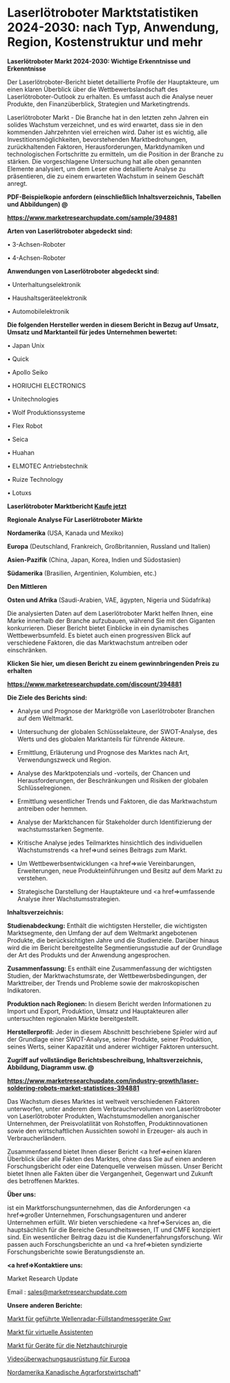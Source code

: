 # Laserlötroboter Marktstatistiken 2024-2030: nach Typ, Anwendung, Region, Kostenstruktur und mehr

<strong>Laserlötroboter Markt 2024-2030: Wichtige Erkenntnisse und Erkenntnisse</strong>

Der Laserlötroboter-Bericht bietet detaillierte Profile der Hauptakteure, um einen klaren Überblick über die Wettbewerbslandschaft des Laserlötroboter-Outlook zu erhalten. Es umfasst auch die Analyse neuer Produkte, den Finanzüberblick, Strategien und Marketingtrends.

Laserlötroboter Markt - Die Branche hat in den letzten zehn Jahren ein solides Wachstum verzeichnet, und es wird erwartet, dass sie in den kommenden Jahrzehnten viel erreichen wird. Daher ist es wichtig, alle Investitionsmöglichkeiten, bevorstehenden Marktbedrohungen, zurückhaltenden Faktoren, Herausforderungen, Marktdynamiken und technologischen Fortschritte zu ermitteln, um die Position in der Branche zu stärken. Die vorgeschlagene Untersuchung hat alle oben genannten Elemente analysiert, um dem Leser eine detaillierte Analyse zu präsentieren, die zu einem erwarteten Wachstum in seinem Geschäft anregt.



<strong><b>PDF-Beispielkopie anfordern (einschließlich Inhaltsverzeichnis, Tabellen und Abbildungen) @ </b></strong>

<strong><a href=https://www.marketresearchupdate.com/sample/394881>

<strong>https://www.marketresearchupdate.com/sample/394881</u></a></strong></strong>



<strong>Arten von Laserlötroboter abgedeckt sind:</strong>

• 3-Achsen-Roboter

• 4-Achsen-Roboter



<strong>Anwendungen von Laserlötroboter abgedeckt sind:</strong>

• Unterhaltungselektronik

• Haushaltsgeräteelektronik

• Automobilelektronik



<strong>Die folgenden Hersteller werden in diesem Bericht in Bezug auf Umsatz, Umsatz und Marktanteil für jedes Unternehmen bewertet:</strong>

• Japan Unix

• Quick

• Apollo Seiko

• HORIUCHI ELECTRONICS

• Unitechnologies

• Wolf Produktionssysteme

• Flex Robot

• Seica

• Huahan

• ELMOTEC Antriebstechnik

• Ruize Technology

• Lotuxs



<strong>Laserlötroboter Marktbericht <a href=https://www.marketresearchupdate.com/buynow/394881>Kaufe jetzt</a></strong>



<strong>Regionale Analyse Für Laserlötroboter Märkte</strong>



<strong>Nordamerika</strong> (USA, Kanada und Mexiko)



<strong>Europa</strong> (Deutschland, Frankreich, Großbritannien, Russland und Italien)



<strong>Asien-Pazifik</strong> (China, Japan, Korea, Indien und Südostasien)



<strong>Südamerika</strong> (Brasilien, Argentinien, Kolumbien, etc.)



<strong>Den Mittleren</strong> 

<strong>Osten und Afrika</strong> (Saudi-Arabien, VAE, ägypten, Nigeria und Südafrika)

Die analysierten Daten auf dem Laserlötroboter Markt helfen Ihnen, eine Marke innerhalb der Branche aufzubauen, während Sie mit den Giganten konkurrieren. Dieser Bericht bietet Einblicke in ein dynamisches Wettbewerbsumfeld. Es bietet auch einen progressiven Blick auf verschiedene Faktoren, die das Marktwachstum antreiben oder einschränken.



<strong>Klicken Sie hier, um diesen Bericht zu einem gewinnbringenden Preis zu erhalten
</strong>

<strong><a href=https://www.marketresearchupdate.com/discount/394881>https://www.marketresearchupdate.com/discount/394881</b></u></strong></a>



<strong>Die Ziele des Berichts sind:</strong>

- Analyse und Prognose der Marktgröße von Laserlötroboter Branchen auf dem Weltmarkt.

- Untersuchung der globalen Schlüsselakteure, der SWOT-Analyse, des Werts und des globalen Marktanteils für führende Akteure.

- Ermittlung, Erläuterung und Prognose des Marktes nach Art, Verwendungszweck und Region.

- Analyse des Marktpotenzials und -vorteils, der Chancen und Herausforderungen, der Beschränkungen und Risiken der globalen Schlüsselregionen.

- Ermittlung wesentlicher Trends und Faktoren, die das Marktwachstum antreiben oder hemmen.

- Analyse der Marktchancen für Stakeholder durch Identifizierung der wachstumsstarken Segmente.

- Kritische Analyse jedes Teilmarktes hinsichtlich des individuellen Wachstumstrends <a href=>und</a> seines Beitrags zum Markt.

- Um Wettbewerbsentwicklungen <a href=>wie</a> Vereinbarungen, Erweiterungen, neue Produkteinführungen und Besitz auf dem Markt zu verstehen.

- Strategische Darstellung der Hauptakteure und <a href=>umfas</a>sende Analyse ihrer Wachstumsstrategien.



<strong>Inhaltsverzeichnis:</strong>



<strong>Studienabdeckung:</strong> Enthält die wichtigsten Hersteller, die wichtigsten Marktsegmente, den Umfang der auf dem Weltmarkt angebotenen Produkte, die berücksichtigten Jahre und die Studienziele. Darüber hinaus wird die im Bericht bereitgestellte Segmentierungsstudie auf der Grundlage der Art des Produkts und der Anwendung angesprochen.



<strong>Zusammenfassung:</strong> Es enthält eine Zusammenfassung der wichtigsten Studien, der Marktwachstumsrate, der Wettbewerbsbedingungen, der Markttreiber, der Trends und Probleme sowie der makroskopischen Indikatoren.



<strong>Produktion nach Regionen:</strong> In diesem Bericht werden Informationen zu Import und Export, Produktion, Umsatz und Hauptakteuren aller untersuchten regionalen Märkte bereitgestellt.



<strong>Herstellerprofil:</strong> Jeder in diesem Abschnitt beschriebene Spieler wird auf der Grundlage einer SWOT-Analyse, seiner Produkte, seiner Produktion, seines Werts, seiner Kapazität und anderer wichtiger Faktoren untersucht.



<strong><b>Zugriff auf vollständige Berichtsbeschreibung, Inhaltsverzeichnis, Abbildung, Diagramm usw. @ </b></strong>

<strong><a href=https://www.marketresearchupdate.com/industry-growth/laser-soldering-robots-market-statistices-394881>https://www.marketresearchupdate.com/industry-growth/laser-soldering-robots-market-statistices-394881</a></strong>

Das Wachstum dieses Marktes ist weltweit verschiedenen Faktoren unterworfen, unter anderem dem Verbrauchervolumen von Laserlötroboter von Laserlötroboter Produkten, Wachstumsmodellen anorganischer Unternehmen, der Preisvolatilität von Rohstoffen, Produktinnovationen sowie den wirtschaftlichen Aussichten sowohl in Erzeuger- als auch in Verbraucherländern.

Zusammenfassend bietet Ihnen dieser Bericht <a href=>einen</a> klaren Überblick über alle Fakten des Marktes, ohne dass Sie auf einen anderen Forschungsbericht oder eine Datenquelle verweisen müssen. Unser Bericht bietet Ihnen alle Fakten über die Vergangenheit, Gegenwart und Zukunft des betroffenen Marktes.



<strong>Über uns:</strong>

 ist ein Marktforschungsunternehmen, das die Anforderungen <a href=>großer</a> Unternehmen, Forschungsagenturen und anderer Unternehmen erfüllt. Wir bieten verschiedene <a href=>Services</a> an, die hauptsächlich für die Bereiche Gesundheitswesen, IT und CMFE konzipiert sind. Ein wesentlicher Beitrag dazu ist die Kundenerfahrungsforschung. Wir passen auch Forschungsberichte an und <a href=>bieten</a> syndizierte Forschungsberichte sowie Beratungsdienste an.



<strong><a href=>Kontaktiere uns:</a></strong>

Market Research Update

Email : sales@marketresearchupdate.com



<strong>Unsere anderen Berichte:</strong>

<a href=https://www.linkedin.com/pulse/guided-wave-radar-level-gauge-gwr-market-202->Markt für geführte Wellenradar-Füllstandmessgeräte Gwr</a>

<a href=https://www.linkedin.com/pulse/virtual-assistant-market-size-emerging-trends>Markt für virtuelle Assistenten</a>

<a href=https://www.linkedin.com/pulse/retinal-surgery-devices-market-outlooks-2023>Markt für Geräte für die Netzhautchirurgie</a>

<a href=https://www.linkedin.com/pulse/europe-video-surveillance-equipment>Videoüberwachungsausrüstung für Europa</a>

<a href=https://www.linkedin.com/pulse/north-america-canadian-agricultural-forestry>Nordamerika Kanadische Agrarforstwirtschaft</a>"
